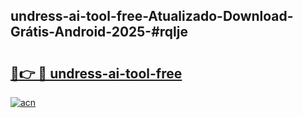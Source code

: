 ## undress-ai-tool-free-Atualizado-Download-Grátis-Android-2025-#rqlje

# <h2><a href="https://ainizakaria.my?title=undress-ai-tool-free&ref=20M">🔗👉 🔴 undress-ai-tool-free</a></h2>

[![acn](https://github.com/user-attachments/assets/0f9c940e-d8b0-45ae-aac7-cd30a18b3e1c)](https://ainizakaria.my?title=undress-ai-tool-free&ref=20M)

